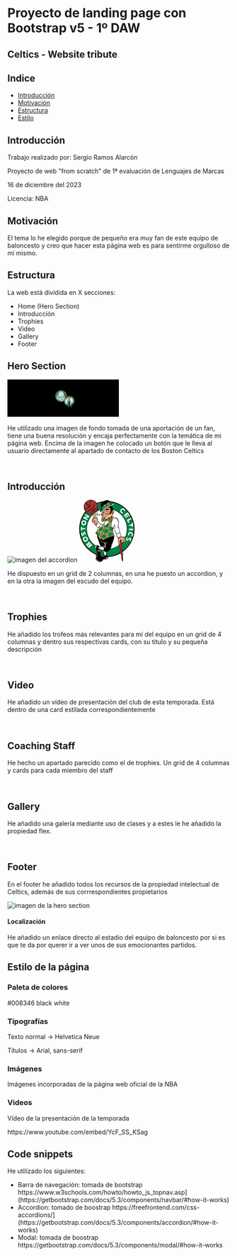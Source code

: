 <h1>Proyecto de landing page con Bootstrap v5 - 1º DAW</h1>
<h2>Celtics - Website tribute </h2>
<h2>Indice</h2>
<ul>
  <li><a href="#introduccion">Introducción</a></li>
  <li><a href="#motivacion">Motivación</a></li>
  <li><a href="#estructura">Estructura</a></li>
  <li><a href="#estilo">Estilo</a></li>
</ul>

<h2 id="introduccion">Introducción</h2>
<p>Trabajo realizado por: Sergio Ramos Alarcón </p>
<p>Proyecto de web "from scratch" de 1ª evaluación de Lenguajes de Marcas</p>
<p> 16 de diciembre del 2023 </p>
<p>Licencia: NBA</p>

<h2 id="motivacion">Motivación</h2>
<p>El tema lo he elegido porque de pequeño era muy fan de este equipo de baloncesto y creo que hacer esta página web es para sentirme orgulloso de mí mismo. </p>

<h2 id="estructura">Estructura</h2>
<p>La web está dividida en  X secciones:</p>
<ul>
  <li>Home (Hero Section)</li>  
  <li>Introducción </li>
  <li>Trophies </li>
  <li>Video </li>
  <li>Gallery </li>
  <li>Footer </li>
</ul>

<h2>Hero Section</h2>
<img src="./img/cabecera.jpg" alt="imagen de la hero section" style="width:50%">
<p>He utilizado una imagen de fondo tomada de una aportación de un fan, tiene una buena resolución y encaja perfectamente con la temática de mi página web. 
Encima de la imagen he colocado un botón que le lleva al usuario directamente al apartado de contacto de los Boston Celtics</p>

<br>

<h2>Introducción</h2>
<img src="./img/accordion2.PNG" alt="imagen del accordion" style="width:25%"> <img src="./img/bostonceltics.png" alt="imagen del escudo" style="width:25%">
<p>He dispuesto en un grid de 2 columnas, en una he puesto un accordion, y en la otra la imagen del escudo del equipo.</p>

<br>

<h2>Trophies</h2>
<p>He añadido los trofeos más relevantes para mí del equipo en un grid de 4 columnas y dentro sus respectivas cards, con su título y su pequeña descripción</p>

<br>

<h2> Video </h2>
<p>He añadido un vídeo de presentación del club de esta temporada. Está dentro de una card estilada correspondientemente </p>

<br>

<h2> Coaching Staff </h2>
<p>He hecho un apartado parecido como el de trophies. Un grid de 4 columnas y cards para cada miembro del staff</p>

<br>

<h2> Gallery </h2>
<p>He añadido una galería mediante uso de clases y a estes le he añadido la propiedad flex.</p>

<br>

<h2>Footer</h2>
<p> En el footer he añadido todos los recursos de la propiedad intelectual de Celtics, además de sus corrrespondientes propietarios</p>
<img src="./img/footer.png" alt="imagen de la hero section" style="width:50%">

<h4>Localización</h4>
<p>He añadido un enlace directo al estadio del equipo de baloncesto por si es que te da por querer ir a ver unos de sus emocionantes partidos.</p>


<h2 id="estilo">Estilo de la página</h2>
<h3>Paleta de colores</h3>
<p> 
    #008346 black white 
</p>

<h3>Tipografías</h3>
<p>
  Texto normal -> Helvetica Neue
</p>
<p>
  Títulos      -> Arial, sans-serif
</p>

<h3>Imágenes</h3>
<p> Imágenes incorporadas de la página web oficial de la NBA </p>
<h3>Videos</h3>
<p> Vídeo de la presentación de la temporada </p>
<p> https://www.youtube.com/embed/YcF_SS_KSag </p>

<h2 id="snippets">Code snippets</h2>
<p>He utilizado los siguientes:</p>
<ul>
  <li>Barra de navegación: tomada de bootstrap https://www.w3schools.com/howto/howto_js_topnav.asp](https://getbootstrap.com/docs/5.3/components/navbar/#how-it-works) </li>
  <li>Accordion: tomado de boostrap https://freefrontend.com/css-accordions/](https://getbootstrap.com/docs/5.3/components/accordion/#how-it-works) </li>
  <li>Modal: tomada de boostrap https://getbootstrap.com/docs/5.3/components/modal/#how-it-works </li>
</ul>
